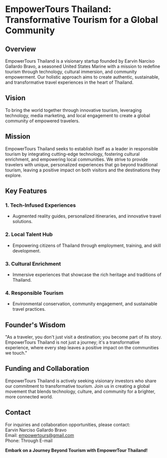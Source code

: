 # EmpowerTours Thailand: Transformative Tourism for a Global Community

## Overview
EmpowerTours Thailand is a visionary startup founded by Earvin Narciso Gallardo Bravo, a seasoned United States Marine with a mission to redefine tourism through technology, cultural immersion, and community empowerment. Our holistic approach aims to create authentic, sustainable, and transformative travel experiences in the heart of Thailand.

## Vision
To bring the world together through innovative tourism, leveraging technology, media marketing, and local engagement to create a global community of empowered travelers.

## Mission
EmpowerTours Thailand seeks to establish itself as a leader in responsible tourism by integrating cutting-edge technology, fostering cultural enrichment, and empowering local communities. We strive to provide travelers with unique, personalized experiences that go beyond traditional tourism, leaving a positive impact on both visitors and the destinations they explore.

## Key Features

### 1. Tech-Infused Experiences
   - Augmented reality guides, personalized itineraries, and innovative travel solutions.

### 2. Local Talent Hub
   - Empowering citizens of Thailand through employment, training, and skill development.

### 3. Cultural Enrichment
   - Immersive experiences that showcase the rich heritage and traditions of Thailand.

### 4. Responsible Tourism
   - Environmental conservation, community engagement, and sustainable travel practices.

## Founder's Wisdom
"As a traveler, you don't just visit a destination; you become part of its story. EmpowerTours Thailand is not just a journey; it's a transformative experience, where every step leaves a positive impact on the communities we touch."

## Funding and Collaboration
EmpowerTours Thailand is actively seeking visionary investors who share our commitment to transformative tourism. Join us in creating a global movement that blends technology, culture, and community for a brighter, more connected world.

## Contact
For inquiries and collaboration opportunities, please contact:  
Earvin Narciso Gallardo Bravo  
Email: [empowertours@gmail.com](mailto:empowertours@gmail.com)  
Phone: Through E-mail

**Embark on a Journey Beyond Tourism with EmpowerTour Thailand!**
